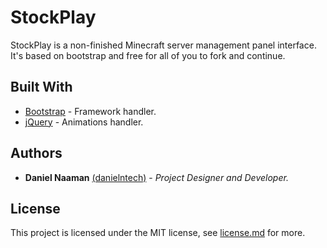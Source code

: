 # StockPlay

StockPlay is a non-finished Minecraft server management panel interface. It's based on bootstrap and free for all of you to fork and continue.

## Built With

* [Bootstrap](http://getbootstrap.com/) - Framework handler.
* [jQuery](https://jquery.com/) - Animations handler.

## Authors

* **Daniel Naaman** [(danielntech)](https://github.com/danielntech) - *Project Designer and Developer.*

## License

This project is licensed under the MIT license, see [license.md](https://github.com/danielntech/stockplay/blob/master/license.md) for more.
